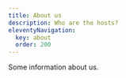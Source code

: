 ```yaml
---
title: About us
description: Who are the hosts?
eleventyNavigation:
  key: about
  order: 200
---
```


Some information about us.
